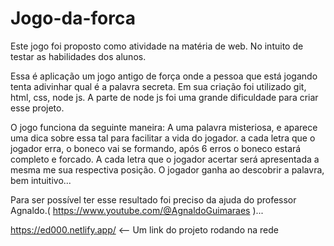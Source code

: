 # Jogo-da-forca

Este jogo foi proposto como atividade na matéria de web. No intuito de testar as habilidades dos alunos.

Essa é aplicação um jogo antigo de força onde a pessoa que está jogando tenta adivinhar qual é a palavra secreta.
Em sua criação foi utilizado git, html, css, node js.
A parte de node js foi uma grande dificuldade para criar esse projeto.

O jogo funciona da seguinte maneira: A uma palavra misteriosa, e aparece uma dica sobre essa tal para facilitar a vida do jogador. a cada letra que o jogador erra, o boneco vai se formando, após 6 erros o boneco estará completo e forcado. A cada letra que o jogador acertar será apresentada a mesma me sua respectiva posição. O jogador ganha ao descobrir a palavra, bem intuitivo...

Para ser possível ter esse resultado foi preciso da ajuda do professor Agnaldo.( https://www.youtube.com/@AgnaldoGuimaraes )...

https://ed000.netlify.app/ <-- Um link do projeto rodando na rede
